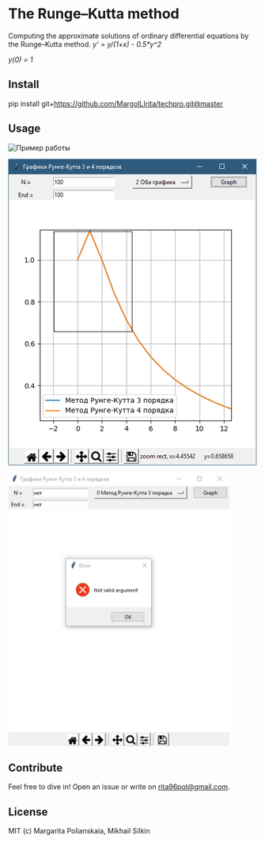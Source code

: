 # The Runge–Kutta method

Computing the approximate solutions of ordinary differential equations by the Runge–Kutta method.
_y' = y/(1+x) - 0.5*y^2_

_y(0) = 1_


## Install

pip install git+https://github.com/MargoILIrita/techpro.git@master

## Usage

![Пример работы](https://raw.githubusercontent.com/MargoILIrita/techpro/master/images/Runge%E2%80%93Kutta%20methods.png)

![Масштабирование](https://raw.githubusercontent.com/MargoILIrita/techpro/master/images/approximation%20graph.png)

![Ошибка](https://github.com/MargoILIrita/techpro/blob/master/images/Error.png)

## Contribute

Feel free to dive in! Open an issue or write on rita96pol@gmail.com.

## License

MIT (c) Margarita Polianskaia, Mikhail Silkin
